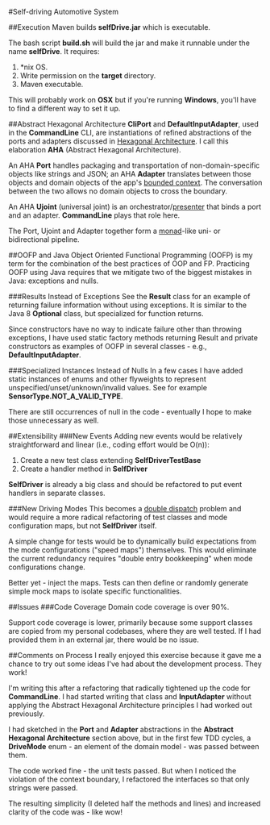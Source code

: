#Self-driving Automotive System

##Execution
Maven builds **selfDrive.jar** which is executable. 

The bash script **build.sh** will build the jar and make it runnable under 
the name **selfDrive**. It requires:
1. *nix OS.
2. Write permission on the **target** directory.
2. Maven executable.

This will probably work on **OSX** but if you're running **Windows**, you'll 
have to find a different way to set it up.

##Abstract Hexagonal Architecture
**CliPort** and **DefaultInputAdapter**, used in the **CommandLine** CLI, are 
instantiations of refined abstractions of the ports and adapters discussed in 
[Hexagonal Architecture](http://alistair.cockburn.us/Hexagonal+architecture).
I call this elaboration **AHA** (Abstract Hexagonal Architecture).

An AHA **Port** handles packaging and transportation of non-domain-specific 
objects
  like strings and JSON; an AHA **Adapter** translates between those objects 
  and domain objects of the app's 
  [bounded context](https://martinfowler.com/bliki/BoundedContext.html). The 
  conversation between the two allows no domain objects to cross the boundary.
  
  An AHA **Ujoint** (universal joint) is an 
  orchestrator/[presenter](https://en.wikipedia.org/wiki/Presenter_first_ 
  (software_approach)) that binds a port and an adapter. **CommandLine** plays 
  that role here.
  
  The Port, Ujoint and Adapter together form a 
  [monad](https://en.wikipedia.org/wiki/Monad_(functional_programming))-like 
  uni- or bidirectional pipeline.

##OOFP and Java
Object Oriented Functional Programming (OOFP) is my term for the combination 
of the best practices of OOP and FP. Practicing OOFP using Java requires that
 we mitigate two of the biggest mistakes in Java: exceptions and nulls.
 
###Results Instead of Exceptions
See the **Result** class for an example of returning failure information 
without using exceptions. It is similar to the Java 8 **Optional** class, but
 specialized for function returns.
 
 Since constructors have no way to indicate failure other than throwing 
 exceptions, I have used static factory methods returning Result and private 
 constructors as examples of OOFP in several classes - e.g., 
 **DefaultInputAdapter**.
 
 ###Specialized Instances Instead of Nulls
 In a few cases I have added static instances of enums and other flyweights 
 to represent unspecified/unset/unknown/invalid values. See for example 
 **SensorType.NOT_A_VALID_TYPE**. 
 
 There are still occurrences of null in the code - eventually I hope to make 
 those unnecessary as well.
 
 
 
##Extensibility
###New Events
Adding new events would be relatively straightforward and linear (i.e., 
coding effort would be O(n)):

1. Create a new test class extending **SelfDriverTestBase**
2. Create a handler method in **SelfDriver**

**SelfDriver** is already a big class and should be refactored to put event 
handlers in separate classes.

###New Driving Modes
This becomes a [double dispatch](https://en.wikipedia.org/wiki/Double_dispatch) 
problem and would require a more radical 
refactoring of test classes and mode configuration maps, but not 
**SelfDriver** itself.

A simple change for tests would be to dynamically build expectations from the
 mode configurations ("speed maps") themselves. This would eliminate the 
 current redundancy requires "double entry bookkeeping" when mode 
 configurations change.
 
 Better yet - inject the maps. Tests can then define or randomly generate 
 simple mock maps to isolate specific functionalities. 

##Issues
###Code Coverage
Domain code coverage is over 90%. 

Support code coverage is lower, primarily because some support classes are 
copied from my personal codebases, where they are well tested. If I had 
provided them in an external jar, there would be no issue.

##Comments on Process 
I really enjoyed this exercise because it gave me a chance to try out some 
ideas I've had about the development process. They work!

I'm writing this after a 
refactoring that radically tightened up the code for **CommandLine**. I had 
started writing that class and **InputAdapter** without applying the 
Abstract Hexagonal Architecture principles I had worked out previously. 

I had sketched in the **Port** and **Adapter** abstractions in the **Abstract 
Hexagonal Architecture** section above, but in the first few TDD cycles, a 
**DriveMode** enum - an element of the domain model - was passed between them.

The code worked fine - the unit tests passed. But when I noticed the violation
of the context boundary, I refactored the interfaces so that only strings 
were passed.

The resulting simplicity (I deleted half the methods and lines) and increased 
clarity of the code was - like wow!

